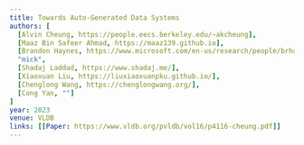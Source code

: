 ```yaml
---
title: Towards Auto-Generated Data Systems
authors: [
  [Alvin Cheung, https://people.eecs.berkeley.edu/~akcheung],
  [Maaz Bin Safeer Ahmad, https://maaz139.github.io],
  [Brandon Haynes, https://www.microsoft.com/en-us/research/people/brhaynes],
  "mick",
  [Shadaj Laddad, https://www.shadaj.me/],
  [Xiaoxuan Liu, https://liuxiaoxuanpku.github.io/],
  [Chenglong Wang, https://chenglongwang.org/],
  [Cong Yan, ""]
]
year: 2023
venue: VLDB
links: [[Paper: https://www.vldb.org/pvldb/vol16/p4116-cheung.pdf]]
---
```

